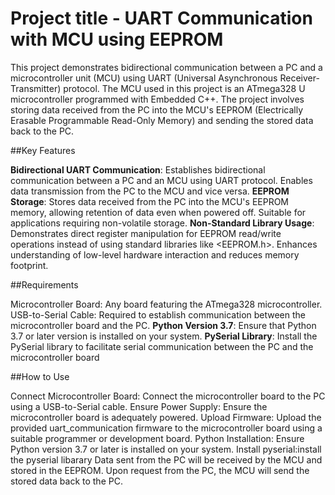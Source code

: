 # Project title - UART Communication with MCU using EEPROM 

This project demonstrates bidirectional communication between a PC and a microcontroller unit (MCU) using UART (Universal Asynchronous Receiver-Transmitter) protocol. The MCU used in this project is an ATmega328 U microcontroller programmed with Embedded C++. The project involves storing data received from the PC into the MCU's EEPROM (Electrically Erasable Programmable Read-Only Memory) and sending the stored data back to the PC.

##Key Features

**Bidirectional UART Communication**: Establishes bidirectional communication between a PC and an MCU using UART protocol. Enables data transmission from the PC to the MCU and vice versa.
**EEPROM Storage**: Stores data received from the PC into the MCU's EEPROM memory, allowing retention of data even when powered off. Suitable for applications requiring non-volatile storage.
**Non-Standard Library Usage**: Demonstrates direct register manipulation for EEPROM read/write operations instead of using standard libraries like <EEPROM.h>. Enhances understanding of low-level hardware interaction and reduces memory footprint.

##Requirements

Microcontroller Board: Any board featuring the ATmega328 microcontroller.
USB-to-Serial Cable: Required to establish communication between the microcontroller board and the PC.
**Python Version 3.7**: Ensure that Python 3.7 or later version is installed on your system.
**PySerial Library**: Install the PySerial library to facilitate serial communication between the PC and the microcontroller board

##How to Use

Connect Microcontroller Board: Connect the microcontroller board to the PC using a USB-to-Serial cable.
Ensure Power Supply: Ensure the microcontroller board is adequately powered.
Upload Firmware: Upload the provided uart_communication firmware to the microcontroller board using a suitable programmer or development board.
Python Installation: Ensure Python version 3.7 or later is installed on your system.
Install pyserial:install the pyserial libarary
Data sent from the PC will be received by the MCU and stored in the EEPROM.
Upon request from the PC, the MCU will send the stored data back to the PC.

